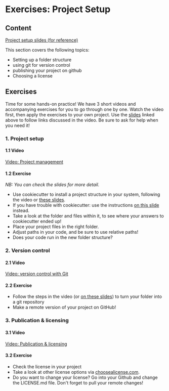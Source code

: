 # Exercises: Project Setup

## Content

[Project setup slides (for reference)](../slides/slides_project-setup.html) 

This section covers the following topics:
* Setting up a folder structure
* using git for version control
* publishing your project on github
* Choosing a license

## Exercises

Time for some hands-on practice!
We have 3 short videos and accompanying exercises for you to go through one by one.
Watch the video first, then apply the exercises to your own project.
Use the [slides](../slides/slides_project-setup.html) linked above to follow links discussed in the video.
Be sure to ask for help when you need it!

### 1. Project setup

#### 1.1 Video
[Video: Project management](https://vimeo.com/462773031)

#### 1.2 Exercise 
_NB: You can check the slides for more detail._
- Use cookiecutter to install a project structure in your system, following the video or [these slides](../slides/slides_project-setup.html#4).
- If you have trouble with cookiecutter: use the instructions [on this slide](../slides/slides_project-setup.html#6) instead.
- Take a look at the folder and files within it, to see where your answers to cookiecutter ended up!
- Place your project files in the right folder.
- Adjust paths in your code, and be sure to use relative paths!
- Does your code run in the new folder structure?


### 2. Version control

#### 2.1 Video
[Video: version control with Git](https://vimeo.com/463264170)

#### 2.2 Exercise
- Follow the steps in the video (or [on these slides](../slides/slides_project-setup.html#17)) to turn your folder into a git repository
- Make a remote version of your project on GitHub!

 
### 3. Publication & licensing

#### 3.1 Video
[Video: Publication & licensing](https://vimeo.com/463659936)

#### 3.2 Exercise
- Check the license in your project
- Take a look at other license options via [choosealicense.com](https://choosealicense.com/).
- Do you want to change your license? Go into your Github and change the LICENSE.md file. Don't forget to pull your remote changes!

